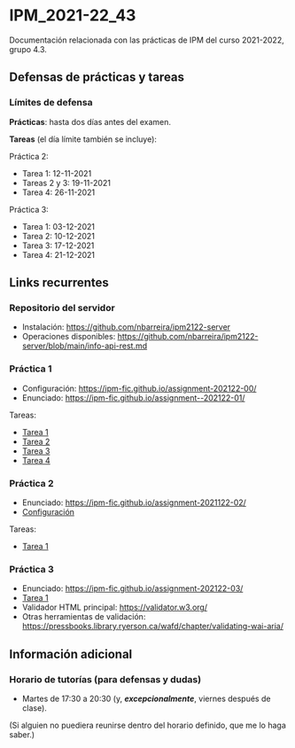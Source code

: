# IPM_2021-22_43

Documentación relacionada con las prácticas de IPM del curso 2021-2022, grupo 4.3.


## Defensas de prácticas y tareas

### Límites de defensa

**Prácticas**: hasta dos días antes del examen.

**Tareas** (el día límite también se incluye):

Práctica 2:
* Tarea 1: 12-11-2021
* Tareas 2 y 3: 19-11-2021
* Tarea 4: 26-11-2021

Práctica 3:
* Tarea 1: 03-12-2021
* Tarea 2: 10-12-2021
* Tarea 3: 17-12-2021
* Tarea 4: 21-12-2021


## Links recurrentes

### Repositorio del servidor

- Instalación: <https://github.com/nbarreira/ipm2122-server>
- Operaciones disponibles: <https://github.com/nbarreira/ipm2122-server/blob/main/info-api-rest.md>


### Práctica 1

- Configuración: <https://ipm-fic.github.io/assignment-202122-00/>
- Enunciado: <https://ipm-fic.github.io/assignment--202122-01/>

Tareas:
- [Tarea 1](17-09-2021.md)
- [Tarea 2](24-09-2021.md)
- [Tarea 3](01-10-2021.md)
- [Tarea 4](08-10-2021.md)


### Práctica 2

- Enunciado: <https://ipm-fic.github.io/assignment-2021122-02/>
- [Configuración](22-10-2021.md#configuración)

Tareas:
- [Tarea 1](22-10-2021.md#tarea-1-diseño-de-la-interfaz)


### Práctica 3

- Enunciado: <https://ipm-fic.github.io/assignment-202122-03/>
- [Tarea 1](12-11-2021.md)
- Validador HTML principal: <https://validator.w3.org/>
- Otras herramientas de validación: <https://pressbooks.library.ryerson.ca/wafd/chapter/validating-wai-aria/>


## Información adicional

### Horario de tutorías (para defensas y dudas)

* Martes de 17:30 a 20:30 (y, _**excepcionalmente**_, viernes después de clase).

(Si alguien no puediera reunirse dentro del horario definido, que me lo haga saber.)

